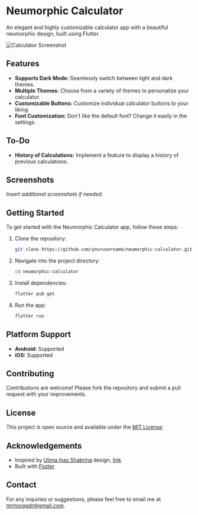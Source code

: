 # Neumorphic Calculator

An elegant and highly customizable calculator app with a beautiful neumorphic design, built using Flutter.

![Calculator Screenshot](insert_screenshot_url_here)

## Features

- **Supports Dark Mode:** Seamlessly switch between light and dark themes.
- **Multiple Themes:** Choose from a variety of themes to personalize your calculator.
- **Customizable Buttons:** Customize individual calculator buttons to your liking.
- **Font Customization:** Don't like the default font? Change it easily in the settings.

## To-Do

- **History of Calculations:** Implement a feature to display a history of previous calculations.

## Screenshots

_Insert additional screenshots if needed._

## Getting Started

To get started with the Neumorphic Calculator app, follow these steps:

1. Clone the repository:

   ```bash
   git clone https://github.com/yourusername/neumorphic-calculator.git
   ```

2. Navigate into the project directory:

   ```bash
   cd neumorphic-calculator
   ```

3. Install dependencies:

   ```bash
   flutter pub get
   ```

4. Run the app:

   ```bash
   flutter run
   ```


## Platform Support

- **Android:** Supported
- **iOS:** Supported

## Contributing

Contributions are welcome! Please fork the repository and submit a pull request with your improvements.

## License

This project is open source and available under the [MIT License](LICENSE).

## Acknowledgements

- Inspired by [Ulima Inas Shabrina](https://dribbble.com/shabrinaiu) design, [link](https://dribbble.com/shots/14757121-CALCULATOR) 
- Built with [Flutter](https://flutter.dev/)

## Contact

For any inquiries or suggestions, please feel free to email me at [mrmoragdr@gmail.com](mailto:mrmoragdr@gmail.com).